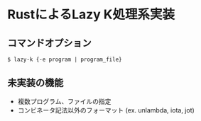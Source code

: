 # RustによるLazy K処理系実装

## コマンドオプション

```shell
$ lazy-k {-e program | program_file}
```

## 未実装の機能

+ 複数プログラム、ファイルの指定
+ コンビネータ記法以外のフォーマット (ex. unlambda, iota, jot)
